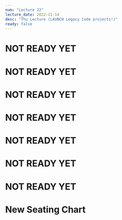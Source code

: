 ```yaml
---
num: "Lecture 22"
lecture_date: 2022-11-14
desc: "Thu Lecture (LAUNCH Legacy Code projects!)"
ready: false
---
```



# NOT READY YET
# NOT READY YET
# NOT READY YET
# NOT READY YET
# NOT READY YET
# NOT READY YET
# NOT READY YET


# New Seating Chart

